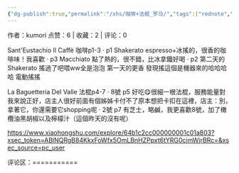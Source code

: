 ```yaml
---
{"dg-publish":true,"permalink":"/xhs/咖啡+法棍_罗马/","tags":["rednote","罗马"],"created":"2025-03-17T22:05:39.788+08:00","updated":"2025-03-17T22:05:59.119+08:00"}
---
```


作者：kumori
点赞：6   |   收藏：2   |   评论：0

Sant'Eustachio Il Caffè 咖啡p1-3
· p1 Shakerato espresso+冰搖的，很香的咖啡味！我喜歡
· p3 Macchiato 點了熱的，很不錯，比冰拿鐵好喝
· p2 第二天的Shakerato 搖過了吧喂ww全是泡泡 第一天的更香 發現搖這個是機器來的哈哈哈哈 電動搖搖
	
La Baguetteria Del Valle 法棍p4-7
· 8號 p5 好吃😋很細一根法棍，服務能量對我來說正好，店主人很好前面有個姊姊卡付不了原本想把卡扣在這裡，店主：別，拿著它，你還需要它shopping呢
· 2號 p7 有芝士，略鹹，我更喜歡8號，加了橄欖油黑胡椒以及檸檬汁（這個昨天的沒有呢）

https://www.xiaohongshu.com/explore/64b1c2cc000000001c01a803?xsec_token=ABlNQRgB84KkxFoWfx5OmLBnHZPpxt6tYRG0cimWjrBRc=&xsec_source=pc_user

评论区：===========

